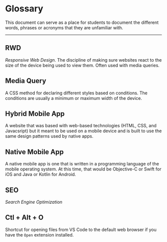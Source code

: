 # Glossary

This document can serve as a place for students to document the different words,
phrases or acronyms that they are unfamiliar with.

---

## RWD

*Responsive Web Design*. The discipline of making sure websites react to the
 size of the device being used to view them. Often used with media queries.

## Media Query

A CSS method for declaring different styles based on conditions. The conditions are
usually a minimum or maximum width of the device.

## Hybrid Mobile App

A website that was based with web-based technologies (HTML, CSS, and Javacsript) but
it meant to be used on a mobile device and is built to use the same design patterns
used by native apps.

## Native Mobile App

A native mobile app is one that is written in a programming language of the mobile
operating system. At this time, that would be Objective-C or Swift for iOS and Java or
Kotlin for Android.

## SEO
*Search Engine Optimization* <desc goes here>

## Ctl + Alt + O

Shortcut for opening files from VS Code to the default web browser if you have the
`Open` extension installed.